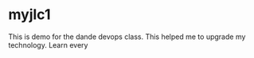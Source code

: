 # myjlc1
This is demo for the dande devops class. This helped me to upgrade my technology.
Learn every 
